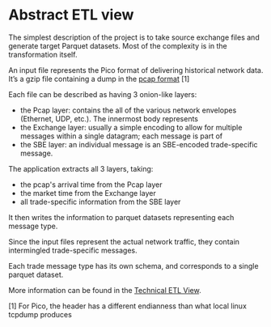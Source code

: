 # Abstract ETL view
The simplest description of the project is to take source exchange files and generate target Parquet datasets. Most of the complexity is in the transformation itself.

An input file represents the Pico format of delivering historical network data. It’s a gzip file containing a dump in the [pcap format](https://wiki.wireshark.org/Development/LibpcapFileFormat) [1]


Each file can be described as having 3 onion-like layers:

- the Pcap layer: contains the all of the various network envelopes (Ethernet, UDP, etc.). The innermost body represents
- the Exchange layer: usually a simple encoding to allow for multiple messages within a single datagram; each message is part of
- the SBE layer: an individual message is an SBE-encoded trade-specific message.

The application extracts all 3 layers, taking:

- the pcap's arrival time from the Pcap layer
- the market time from the Exchange layer
- all trade-specific information from the SBE layer

It then writes the information to parquet datasets representing each message type.

Since the input files represent the actual network traffic, they contain intermingled trade-specific messages.

Each trade message type has its own schema, and corresponds to a single parquet dataset.
 
More information can be found in the [Technical ETL View](technical_ETL.md).
 
[1] For Pico, the header has a different endianness than what local linux tcpdump produces

